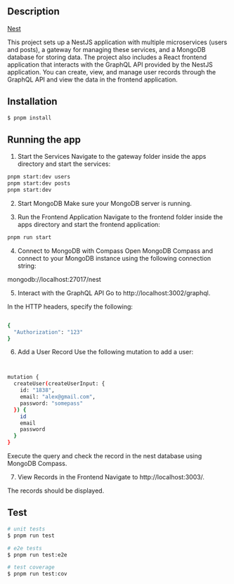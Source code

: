 ## Description

[Nest](https://github.com/nestjs/nest) 

This project sets up a NestJS application with multiple microservices (users and posts), a gateway for managing these services, and a MongoDB database for storing data. The project also includes a React frontend application that interacts with the GraphQL API provided by the NestJS application. You can create, view, and manage user records through the GraphQL API and view the data in the frontend application.

## Installation

```bash
$ pnpm install
```

## Running the app

1. Start the Services
Navigate to the gateway folder inside the apps directory and start the services:

```bash
pnpm start:dev users
pnpm start:dev posts
pnpm start:dev

```
2. Start MongoDB
Make sure your MongoDB server is running. 

3. Run the Frontend Application
Navigate to the frontend folder inside the apps directory and start the frontend application:

```bash
pnpm run start

```

4. Connect to MongoDB with Compass
Open MongoDB Compass and connect to your MongoDB instance using the following connection string:

mongodb://localhost:27017/nest

5. Interact with the GraphQL API
Go to http://localhost:3002/graphql.

In the HTTP headers, specify the following:
```bash

{
  "Authorization": "123"
}

```

6. Add a User Record
Use the following mutation to add a user:
```bash


mutation {
  createUser(createUserInput: {
    id: "1838",
    email: "alex@gmail.com",
    password: "somepass"
  }) {
    id
    email
    password
  }
}

```


Execute the query and check the record in the nest database using MongoDB Compass.

7. View Records in the Frontend
Navigate to http://localhost:3003/.

The records should be displayed.


## Test

```bash
# unit tests
$ pnpm run test

# e2e tests
$ pnpm run test:e2e

# test coverage
$ pnpm run test:cov
```